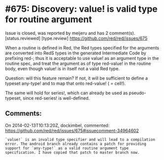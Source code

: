 
#675: Discovery: value! is valid type for routine argument
================================================================================
Issue is closed, was reported by meijeru and has 2 comment(s).
[status.reviewed] [type.review]
<https://github.com/red/red/issues/675>

When a routine is defined in Red, the Red types specified for the arguments are converted into RedS types in the generated Intermediate Code by prefixing red-; thus it is acceptable to use value! as an argument type in the routine spec, and treat the argument as of type red-value! in the routine body, even though value! is in itself not a valid Red type.

Question: will this feature remain? If not, it will be sufficient to define a typeset any-type! and to map that onto red-value! ( = cell!).

The same will hold for series!, which can already be used as pseudo-typeset, since red-series! is well-defined.



Comments:
--------------------------------------------------------------------------------

On 2014-02-13T10:13:20Z, dockimbel, commented:
<https://github.com/red/red/issues/675#issuecomment-34964602>

    `value!` is an invalid type specifier and will lead to a compilation error. The android branch already contains a patch for providing support for `any-type!` as a valid routine argument type specification. I have copied that patch to master branch now.


